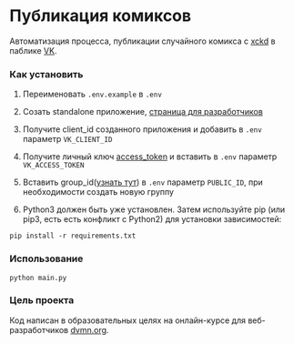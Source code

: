 # Публикация комиксов

Автоматизация процесса, публикации случайного комикса с [xckd](https://xkcd.com/) в паблике [VK](https://vk.com/).

### Как установить

1. Переименовать `.env.example` в  `.env`
2. Созать standalone приложение, [страница для разработчиков](https://vk.com/dev)
3. Получите client_id созданного приложения и добавить в  `.env` параметр `VK_CLIENT_ID`
4. Получите личный ключ [access_token](https://vk.com/dev/implicit_flow_user) и вставить в `.env` параметр `VK_ACCESS_TOKEN`
5. Вставить group_id([узнать тут](https://regvk.com/id/)) в `.env` параметр `PUBLIC_ID`,  при необходимости создать новую группу 

 6. Python3 должен быть уже установлен. 
Затем используйте pip (или pip3, есть есть конфликт с Python2) для установки зависимостей:
```
pip install -r requirements.txt
```

### Использование
```
python main.py
```

### Цель проекта

Код написан в образовательных целях на онлайн-курсе для веб-разработчиков [dvmn.org](https://dvmn.org/).